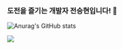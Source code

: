 ### 도전을 즐기는 개발자 전승현입니다! 👋

![Anurag's GitHub stats](https://github-readme-stats.vercel.app/api?username=JasonYesBro&show_icons=true&theme=buefy)

<a href="https://velog.io/@jasonyes" target="_blank"><img src="https://img.shields.io/badge/velog-20C997?style=for-the-badge&logo=velog&logoColor=white"/></a>



